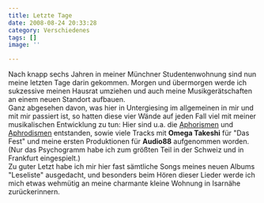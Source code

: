 ```yaml
---
title: Letzte Tage
date: 2008-08-24 20:33:28
category: Verschiedenes
tags: []
image: ''

---
```


Nach knapp sechs Jahren in meiner Münchner Studentenwohnung sind nun meine letzten Tage darin gekommen. Morgen und übermorgen werde ich sukzessive meinen Hausrat umziehen und auch meine Musikgerätschaften an einem neuen Standort aufbauen.  
Ganz abgesehen davon, was hier in Untergiesing im allgemeinen in mir und mit mir passiert ist, so hatten diese vier Wände auf jeden Fall viel mit meiner musikalischen Entwicklung zu tun: Hier sind u.a. die [Aphorismen](http://www.timec.net/ninjatune/index.php/misanthrop-aphorismen) und [Aphrodismen](http://www.timec.net/ninjatune/index.php/misanthrop-aphrodismen) entstanden, sowie viele Tracks mit **Omega Takeshi** für "Das Fest" und meine ersten Produktionen für **Audio88** aufgenommen worden. (Nur das Psychogramm habe ich zum größten Teil in der Schweiz und in Frankfurt eingespielt.)  
Zu guter Letzt habe ich mir hier fast sämtliche Songs meines neuen Albums "Leseliste" ausgedacht, und besonders beim Hören dieser Lieder werde ich mich etwas wehmütig an meine charmante kleine Wohnung in Isarnähe zurückerinnern.
